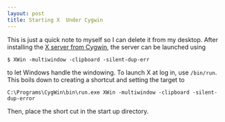 ```yaml
---
layout: post
title: Starting X  Under Cygwin
---
```


This is just a quick note to myself so I can delete it from my desktop.
After installing the [X server from Cygwin][see], the server can be
launched using

    $ XWin -multiwindow -clipboard -silent-dup-err

to let Windows handle the windowing.  To launch X at log in, use
`/bin/run`.  This boils down to creating a shortcut and setting the
target to 

    C:\Programs\CygWin\bin\run.exe XWin -multiwindow -clipboard -silent-dup-error

Then, place the short cut in the start up directory.

[see]: http://x.cygwin.com/docs/ug/setup.html


